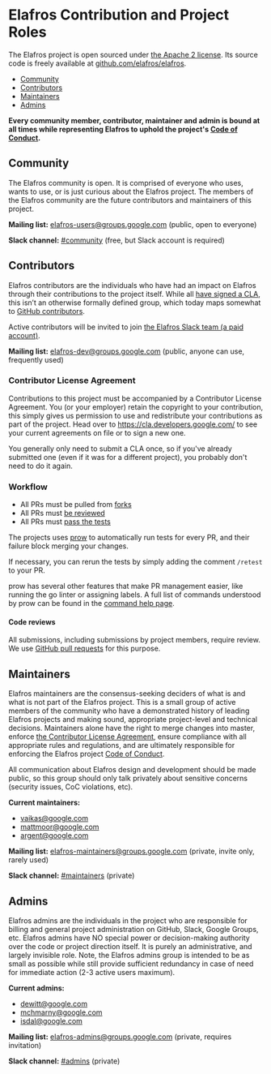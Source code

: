 # Elafros Contribution and Project Roles

The Elafros project is open sourced under [the Apache 2 license](./LICENSE).
Its source code is freely available at
[github.com/elafros/elafros](https://github.com/elafros/elafros).

* [Community](#community)
* [Contributors](#contributors)
* [Maintainers](#maintainers)
* [Admins](#admins)

**Every community member, contributor, maintainer and admin is bound at all
times while representing Elafros to uphold the project's [Code of
Conduct](./code-of-conduct.md).**

## Community

The Elafros community is open. It is comprised of everyone who uses, wants
to use, or is just curious about the Elafros project. The members of the
Elafros community are the future contributors and maintainers of this project.

**Mailing list:** [elafros-users@groups.google.com](https://groups.google.com/forum/#!forum/elafros-users)
(public, open to everyone)

**Slack channel:** [#community](https://elafros.slack.com#community) (free, but Slack account is required)

## Contributors

Elafros contributors are the individuals who have had an impact
on Elafros through their contributions to the project itself. While all
[have signed a CLA](#contributor-license-agreement), this isn’t an otherwise
formally defined group, which today maps somewhat to [GitHub
contributors](https://github.com/elafros/elafros/graphs/contributors).

Active contributors will be invited to join [the Elafros Slack team (a paid account)](https://elafros.slack.com).

**Mailing list:** [elafros-dev@groups.google.com](https://groups.google.com/forum/#!forum/elafros-dev)
(public, anyone can use, frequently used)

### Contributor License Agreement

Contributions to this project must be accompanied by a Contributor License
Agreement. You (or your employer) retain the copyright to your contribution,
this simply gives us permission to use and redistribute your contributions as
part of the project. Head over to <https://cla.developers.google.com/> to see
your current agreements on file or to sign a new one.

You generally only need to submit a CLA once, so if you've already submitted one
(even if it was for a different project), you probably don't need to do it
again.

### Workflow

* All PRs must be pulled from [forks](./DEVELOPMENT.md#checkout-your-fork)
* All PRs must [be reviewed](#code-reviews)
* All PRs must [pass the tests](./test/README.md)

The projects uses [prow](https://github.com/kubernetes/test-infra/tree/master/prow) to automatically run tests for every PR, and their failure block merging your changes.

If necessary, you can rerun the tests by simply adding the comment `/retest` to your PR.

prow has several other features that make PR management easier, like running the go linter or assigning labels.
A full list of commands understood by prow can be found in the [command help page](https://prow-internal.gcpnode.com/command-help?repo=elafros%2Felafros).

#### Code reviews

All submissions, including submissions by project members, require review. We
use [GitHub pull requests](https://help.github.com/articles/about-pull-requests/)
for this purpose.

## Maintainers

Elafros maintainers are the consensus-seeking deciders of what is and what is
not part of the Elafros project. This is a small group of active members of the
community who have a demonstrated history of leading Elafros projects and
making sound, appropriate project-level and technical decisions. Maintainers
alone have the right to merge changes into master, enforce [the Contributor
License Agreement](#contributor-license-agreement), ensure compliance with
all appropriate rules and regulations, and are ultimately responsible for
enforcing the Elafros project [Code of Conduct](./code-of-conduct.md).

All communication about Elafros design and development should be made public,
so this group should only talk privately about sensitive concerns (security
issues, CoC violations, etc).

**Current maintainers:**

* [vaikas@google.com](https://github.com/vaikas-google)
* [mattmoor@google.com](https://github.com/mattmoor)
* [argent@google.com ](https://github.com/evankanderson)

**Mailing list:** [elafros-maintainers@groups.google.com](https://groups.google.com/forum/#!forum/elafros-maintainers)
(private, invite only, rarely used)

**Slack channel:** [#maintainers](https://elafros.slack.com#maintainers) (private)

## Admins

Elafros admins are the individuals in the project who are responsible for
billing and general project administration on GitHub, Slack, Google Groups,
etc. Elafros admins have NO special power or decision-making authority over
the code or project direction itself. It is purely an administrative, and
largely invisible role. Note, the Elafros admins group is intended to be as
small as possible while still provide sufficient redundancy in case of need
for immediate action (2-3 active users maximum).

**Current admins:**

* [dewitt@google.com](https://github.com/dewitt)
* [mchmarny@google.com](https://github.com/mchmarny)
* [isdal@google.com](https://github.com/isdal)

**Mailing list:** [elafros-admins@groups.google.com](https://groups.google.com/forum/#!forum/elafros-admins)
(private, requires invitation)

**Slack channel:** [#admins](https://elafros.slack.com#admins) (private)
